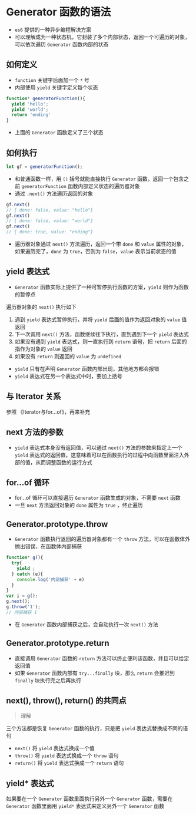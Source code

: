# Generator 函数的语法

* `es6` 提供的一种异步编程解决方案
* 可以理解成为一种状态机，它封装了多个内部状态，返回一个可遍历的对象，可以依次遍历 `Generator` 函数内部的状态

## 如何定义
* `function` 关键字后面加一个 `*` 号
* 内部使用 `yield` 关键字定义每个状态

```javascript
function* generatorFunction(){
  yield 'hello';
  yield 'world';
  return 'ending'
}
```

* 上面的 `Generator` 函数定义了三个状态

## 如何执行

```javascript
let gf = generatorFunction();
```

* 和普通函数一样，用 `()` 括号就能直接执行 `Generator` 函数，返回一个包含之前 `generatorFunction` 函数内部定义状态的遍历器对象
* 通过 `.next()` 方法遍历返回的对象

```javascript
gf.next()
// { done: false, value: "hello"}
gf.next()
// { done: false, value: "world"}
gf.next()
// { done: true, value: "ending"}
```

* 遍历器对象通过 `next()` 方法遍历，返回一个带 `done` 和 `value` 属性的对象，如果遍历完了，`done` 为 `true`，否则为 `false`，`value` 表示当前状态的值

## yield 表达式

* `Generator` 函数实际上提供了一种可暂停执行函数的方案，`yield` 则作为函数的暂停点

遍历器对象的 `next()` 执行如下

1. 遇到 `yield` 表达式暂停执行，并将 `yield` 后面的值作为返回对象的 `value` 值返回
2. 下一次调用 `next()` 方法，函数继续往下执行，直到遇到下一个 `yield` 表达式
3. 如果没有遇到 `yield` 表达式，则一直执行到 `return` 语句，把 `return` 后面的指作为对象的 `value` 返回
4. 如果没有 `return` 则返回的 `value` 为 `undefined`

* `yield` 只有在声明 `Generator` 函数内部出现，其他地方都会报错
* `yield` 表达式在另一个表达式中时，要加上括号

## 与 Iterator 关系

参照 《Iterator与for...of》，再来补充

## next 方法的参数

* `yield` 表达式本身没有返回值，可以通过 `next()` 方法的参数来指定上一个 `yield` 表达式的返回值，这意味着可以在函数执行的过程中向函数里面注入外部的值，从而调整函数的运行方式

## for...of 循环

* for...of 循环可以直接遍历 `Generator` 函数生成的对象，不需要 `next` 函数
* 一旦 `next` 方法返回对象的 `done` 属性为 `true` ，终止遍历

## Generator.prototype.throw

* `Generator` 函数执行返回的遍历器对象都有一个 `throw` 方法，可以在函数体外抛出错误，在函数体内部捕获

```javascript
function* g(){
  try{
    yield ;
  } catch (e){
    console.log('内部捕获' + e)
  }
}
var i = g();
g.next();
g.throw('1');
// 内部捕获 1 
```

* 在 `Generator` 函数内部捕获之后，会自动执行一次 `next()` 方法

## Generator.prototype.return

* 直接调用 `Generator` 函数的 `return` 方法可以终止便利该函数，并且可以给定返回值
* 如果 `Generator` 函数内部有 `try...finally` 块，那么 `return` 会推迟到 `finally` 块执行完之后再执行

## next(), throw(), return() 的共同点

> 理解

三个方法都是恢复 `Generator` 函数的执行，只是把 `yield` 表达式替换成不同的语句

* `next()` 将 `yield` 表达式换成一个值
* `throw()` 将 `yield` 表达式换成一个  `throw` 语句
* `return()` 将 `yield` 表达式换成一个 `return` 语句

## yield* 表达式

如果要在一个 `Generator` 函数里面执行另外一个 `Generator` 函数，需要在 `Generator` 函数里面用 `yield*` 表达式来定义另外一个 `Generator` 函数